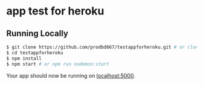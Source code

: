 # app test for heroku


## Running Locally


```sh
$ git clone https://github.com/prodbd667/testappforheroku.git # or clone your own fork
$ cd testappforheroku
$ npm install
$ npm start # or npm run nodemon:start
```

Your app should now be running on [localhost:5000](http://localhost:5000/).
